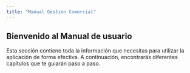 ```yaml
--- 
title: "Manual Gestión Comercial"
---
```


## Bienvenido al Manual de usuario
Esta sección contiene toda la información que necesitas para utilizar la aplicación de forma efectiva. A continuación, encontrarás diferentes capítulos que te guiarán paso a paso.

